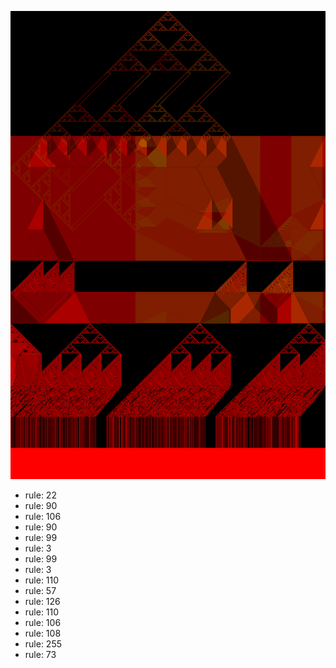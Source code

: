 ![photo](./output.png) 
 * rule: 22
* rule: 90
* rule: 106
* rule: 90
* rule: 99
* rule: 3
* rule: 99
* rule: 3
* rule: 110
* rule: 57
* rule: 126
* rule: 110
* rule: 106
* rule: 108
* rule: 255
* rule: 73
